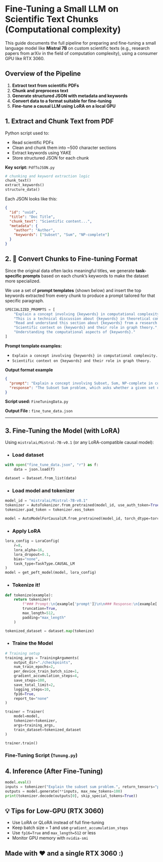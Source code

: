 
# **Fine-Tuning a Small LLM on Scientific Text Chunks (Computational complexity)**

This guide documents the full pipeline for preparing and fine-tuning a small language model like **Mistral 7B** on custom scientific texts (e.g., research papers from arXiv in the field of computation complexity), using a consumer GPU like RTX 3060.


## Overview of the Pipeline

1. **Extract text from scientific PDFs**
2. **Chunk and preprocess text**
3. **Generate structured JSON with metadata and keywords**
4. **Convert data to a format suitable for fine-tuning**
5. **Fine-tune a causal LLM using LoRA on a local GPU**


## **1.  Extract and Chunk Text from PDF**

Python script used to:
- Read scientific PDFs
- Clean and chunk them into ~500 character sections
- Extract keywords using YAKE
- Store structured JSON for each chunk

**Key script:** `PdfToJSON.py`

```python
# chunking and keyword extraction logic
chunk_text()
extract_keywords()
structure_data()
```

Each JSON looks like this:

```json
{
  "id": "uuid",
  "title": "Doc Title",
  "chunk_text": "Scientific content...",
  "metadata": {
    "author": "Author",
    "keywords": ["Subset", "Sum", "NP-complete"]
  }
}
```

## 2. 🧪 Convert Chunks to Fine-tuning Format

Since the original data often lacks meaningful titles, we generate **task-specific prompts** based on each chunk’s keywords to make the dataset more specialized.

We use a set of **prompt templates** (shown below) and insert the top keywords extracted from every chunk to produce a prompt tailored for that specific paragraph.

```python
SPECIALIZED_PROMPTS = [
    "Explain a concept involving {keywords} in computational complexity.",
    "This is a technical discussion about {keywords} in theoretical computer science.",
    "Read and understand this section about {keywords} from a research paper.",
    "Scientific context on {keywords} and their role in graph theory.",
    "Understanding the computational aspects of {keywords}."
]
```
**Prompt template examples:**

- `Explain a concept involving {keywords} in computational complexity.`
- `Scientific context on {keywords} and their role in graph theory.`

**Output format example**

```json
{
  "prompt": "Explain a concept involving Subset, Sum, NP-complete in computational complexity.",
  "response": "The Subset Sum problem, which asks whether a given set of n integers..."
}
```

**Script used:** `FineTuningData.py`

**Output File :** `fine_tune_data.json`

---

## 3. Fine-Tuning the Model (with LoRA)

Using `mistralai/Mistral-7B-v0.1` (or any LoRA-compatible causal model):

- ### Load dataset

```python
with open("fine_tune_data.json", "r") as f:
    data = json.load(f)

dataset = Dataset.from_list(data)
```
- ### Load model and tokenizer
```python
model_id = "mistralai/Mistral-7B-v0.1"
tokenizer = AutoTokenizer.from_pretrained(model_id, use_auth_token=True)
tokenizer.pad_token = tokenizer.eos_token

model = AutoModelForCausalLM.from_pretrained(model_id, torch_dtype=torch.float16, device_map="auto")
```
- ### Apply LoRA
```python
lora_config = LoraConfig(
    r=8,
    lora_alpha=16,
    lora_dropout=0.1,
    bias="none",
    task_type=TaskType.CAUSAL_LM
)
model = get_peft_model(model, lora_config)
```
- ### Tokenize it!
```python
def tokenize(example):
    return tokenizer(
        f"### Prompt:\n{example['prompt']}\n\n### Response:\n{example['response']}",
        truncation=True,
        max_length=512,
        padding="max_length"
    )

tokenized_dataset = dataset.map(tokenize)
```
- ### Traine the Model
```python
# Training setup
training_args = TrainingArguments(
    output_dir="./checkpoints",
    num_train_epochs=2,
    per_device_train_batch_size=1,
    gradient_accumulation_steps=4,
    save_steps=100,
    save_total_limit=2,
    logging_steps=10,
    fp16=True,
    report_to="none"
)

trainer = Trainer(
    model=model,
    tokenizer=tokenizer,
    args=training_args,
    train_dataset=tokenized_dataset
)

trainer.train()
```
### Fine-Tuning Script (`Tunung.py`)

## 4. Inference (After Fine-Tuning)

```python
model.eval()
inputs = tokenizer("Explain the subset sum problem.", return_tensors="pt").to("cuda")
outputs = model.generate(**inputs, max_new_tokens=100)
print(tokenizer.decode(outputs[0], skip_special_tokens=True))
```


## 💡 Tips for Low-GPU (RTX 3060)

- Use LoRA or QLoRA instead of full fine-tuning
- Keep batch size = 1 and use `gradient_accumulation_steps`
- Use `fp16=True` and `max_length=512` or less
- Monitor GPU memory with `nvidia-smi`


## **Made with ❤️ and a single RTX 3060 :)**

